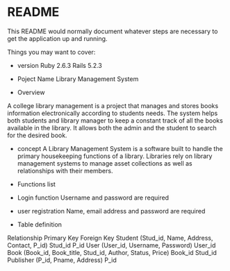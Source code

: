 # README

This README would normally document whatever steps are necessary to get the
application up and running.

Things you may want to cover:

* version
Ruby 2.6.3
Rails 5.2.3

* Poject Name 
Library Management System

*  Overview

A college library management is a project that manages and stores books information electronically according to students needs. The system helps both students and library manager to keep a constant track of all the books available in the library. It allows both the admin and the student to search for the desired book.

* concept
A Library Management System is a software built to handle the primary housekeeping functions of a library. Libraries rely on library management systems to manage asset collections as well as relationships with their members.

* Functions list
* Login function
Username and password are required

* user registration
Name, email address and password are required

* Table definition

Relationship	                                         Primary Key	                    Foreign  Key
Student  (Stud_id, Name, Address,  Contact, P_id)	       Stud_id                         	P_id
User (User_id, Username,  Password)	                        User_id	
Book (Book_id, Book_title, Stud_id, Author, Status, Price)	Book_id  	                    Stud_id
Publisher  (P_id,  Pname, Address)                        	P_id	

